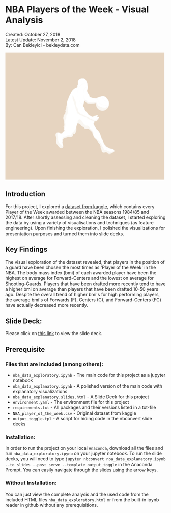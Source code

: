 # NBA Players of the Week - Visual Analysis
Created: October 27, 2018<br>
Latest Update: November 2, 2018<br>
By: Can Bekleyici - bekleydata.com<br>

<img src="project5.jpg" height="400px" width="500px">

## Introduction
For this project, I explored a <a href="https://www.kaggle.com/jacobbaruch/nba-player-of-the-week">dataset from kaggle</a>, which contains every Player of the Week awarded between the NBA seasons 1984/85 and 2017/18. After shortly assessing and cleaning the dataset, I started exploring the data by using a variety of visualisations and techniques (as feature engineering). Upon finishing the exploration, I polished the visualizations for presentation purposes and turned them into slide decks.

## Key Findings
The visual exploration of the dataset revealed, that players in the position of a guard have been chosen the most times as 'Player of the Week' in the NBA. The body mass index (bmi) of each awarded player have been the highest on average for Forward-Centers and the lowest on average for Shooting-Guards. Players that have been drafted more recently tend to have a higher bmi on average than players that have been drafted 10-50 years ago. Despite the overall trend of higher bmi's for high performing players, the average bmi's of Forwards (F), Centers (C), and Forward-Centers (FC) have actually decreased more recently.

## Slide Deck:
Please click on [this link](http://nbviewer.jupyter.org/format/slides/github/canbekley/nba_potw_visuals/blob/master/nba_data_explanatory.ipynb?flush_cache=true#/) to view the slide deck. 

## Prerequisite
### Files that are included (among others):
<ul><li><code>nba_data_exploratory.ipynb</code> - The main code for this project as a jupyter notebook</li>
  <li><code>nba_data_explanatory.ipynb</code> - A polished version of the main code with explanatory visualizations</li>
  <li><code>nba_data_explanatory.slides.html</code> - A Slide Deck for this project</li>
  <li><code>environment.yaml</code> - The environment file for this project</li>
  <li><code>requirements.txt</code> - All packages and their versions listed in a txt-file</li>
  <li><code>NBA_player_of_the_week.csv</code> - Original dataset from kaggle</li>
  <li><code>output_toggle.tpl</code> - A script for hiding code in the nbconvert slide decks</li></ul>

### Installation:
In order to run the project on your local <code>Anaconda</code>, download all the files and run `nba_data_exploratory.ipynb` on your jupyter notebook.
To run the slide decks, you will need to type `jupyter nbconvert nba_data_explanatory.ipynb --to slides --post serve --template output_toggle` in the Anaconda Prompt. You can easily navigate through the slides using the arrow keys.

### Without Installation:
You can just view the complete analysis and the used code from the included HTML files `nba_data_exploratory.html` or from the built-in ipynb reader in github without any prerequisitions.
